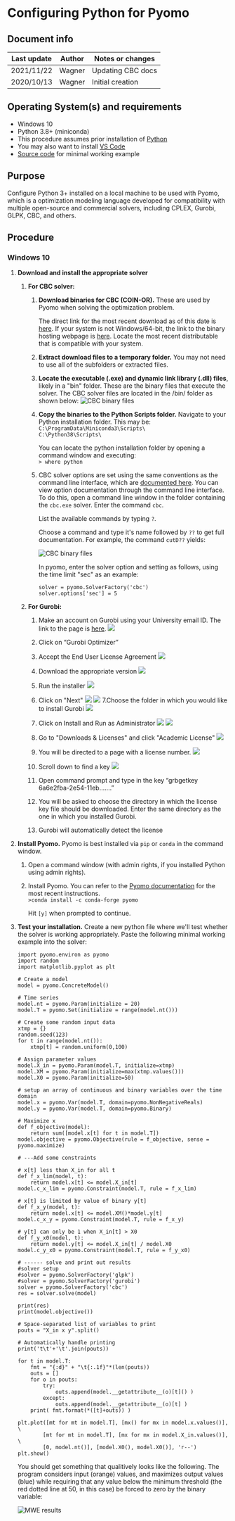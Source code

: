 # Configuring Python for Pyomo 

## Document info

| Last update | Author         | Notes or changes                    |
|-------------|----------------|-------------------------------------|
| 2021/11/22  | Wagner         | Updating CBC docs                   |
| 2020/10/13  | Wagner         | Initial creation                    |


## Operating System(s) and requirements
* Windows 10
* Python 3.8+ (miniconda)
* This procedure assumes prior installation of [Python](https://github.com/mjwagner2/esolab/blob/main/python/python.md)
* You may also want to install [VS Code](https://github.com/mjwagner2/esolab/blob/main/vscode/vscode.md)
* [Source code](https://github.com/uw-esolab/docs/blob/main/pyomo/mwe.py) for minimal working example

## Purpose
Configure Python 3+ installed on a local machine to be used with Pyomo, which is a optimization modeling language developed for compatibility with multiple open-source and commercial solvers, including CPLEX, Gurobi, GLPK, CBC, and others. 

## Procedure

### Windows 10
1. **Download and install the appropriate solver**
    1. **For CBC solver:**
        1. **Download binaries for CBC (COIN-OR).** These are used by Pyomo when solving the optimization problem.

            The direct link for the most recent download as of this date is [here](https://www.coin-or.org/download/binary/Cbc/Cbc-master-win64-msvc16-mt.zip). If your system is not Windows/64-bit, the link to the binary hosting webpage is [here](https://www.coin-or.org/download/binary/Cbc/?C=M;O=D). Locate the most recent distributable that is compatible with your system. 

                
            
        2. **Extract download files to a temporary folder.** You may not need to use all of the subfolders or extracted files.

        3. **Locate the executable (.exe) and dynamic link library (.dll) files**, likely in a "bin" folder. These are the binary files that execute the solver. The CBC solver files are located in the /bin/ folder as shown below:
            ![CBC binary files](./snip_cbc02.png)

        4. **Copy the binaries to the Python Scripts folder.** Navigate to your Python installation folder. This may be:
            `C:\ProgramData\Miniconda3\Scripts\`  
            `C:\Python38\Scripts\`

            You can locate the python installation folder by opening a command window and executing:  
            `> where python`

        5. CBC solver options are set using the same conventions as the command line interface, which are [documented here](https://projects.coin-or.org/CoinBinary/export/1059/OptimizationSuite/trunk/Installer/files/doc/cbcCommandLine.pdf). You can view option documentation through the command line interface. To do this, open a command line window in the folder containing the `cbc.exe` solver. Enter the command `cbc`.

            List the available commands by typing `?`. 
            
            Choose a command and type it's name followed by `??` to get full documentation. For example, the command `cutD??` yields: 

            ![CBC binary files](./snip_cbc02-1.png)


            In pyomo, enter the solver option and setting as follows, using the time limit "sec" as an example:
            ```
            solver = pyomo.SolverFactory('cbc')
            solver.options['sec'] = 5
            ```
            


    2. **For Gurobi:**
        1. Make an account on Gurobi using your University email ID. The link to the page is [here](https://www.gurobi.com/).
            ![](./Picture1_Gurobi.png)

        2. Click on “Gurobi Optimizer”
        3. Accept the End User License Agreement
            ![](./Picture2_Gurobi.png)
        4. Download the appropriate version
            ![](./Picture3_Gurobi.png)
        5. Run the installer 
            ![](./Picture4_Gurobi.png)
        6. Click on "Next"
            ![](./Picture5_Gurobi.png)
            ![](./Picture6_Gurobi.png)
        7.Choose the folder in which you would like to install Gurobi
            ![](./Picture7_Gurobi.png)
        8. Click on Install and Run as Administrator
            ![](./Picture8_Gurobi.png)
            ![](./Picture9_Gurobi.png)
        9. Go to "Downloads & Licenses" and click "Academic License"
            ![](./Picture14_Gurobi.png)
        10. You will be directed to a page with a license number.
            ![](./Picture15_Gurobi.png)
        11. Scroll down to find a key
            ![](./Picture16_Gurobi.png)
        12. Open command prompt and type in the key “grbgetkey 6a6e2fba-2e54-11eb…….”
        13. You will be asked to choose the directory in which the license key file should be downloaded. Enter the same directory as the one in which you installed Gurobi.
        14. Gurobi will automatically detect the license



5. **Install Pyomo.** Pyomo is best installed via `pip` or `conda` in the command window. 
    1. Open a command window (with admin rights, if you installed Python using admin rights). 

    2. Install Pyomo. You can refer to the [Pyomo documentation](https://pyomo.readthedocs.io/en/stable/installation.html) for the most recent instructions.    
        `>conda install -c conda-forge pyomo`

        Hit `[y]` when prompted to continue.


6. **Test your installation.**
    Create a new python file where we'll test whether the solver is working appropriately. Paste the following minimal working example into the solver:

    ```
    import pyomo.environ as pyomo
    import random 
    import matplotlib.pyplot as plt

    # Create a model
    model = pyomo.ConcreteModel()

    # Time series
    model.nt = pyomo.Param(initialize = 20)
    model.T = pyomo.Set(initialize = range(model.nt()))

    # Create some random input data
    xtmp = {}
    random.seed(123)
    for t in range(model.nt()):
        xtmp[t] = random.uniform(0,100)

    # Assign parameter values
    model.X_in = pyomo.Param(model.T, initialize=xtmp)
    model.XM = pyomo.Param(initialize=max(xtmp.values()))
    model.X0 = pyomo.Param(initialize=50)

    # setup an array of continuous and binary variables over the time domain
    model.x = pyomo.Var(model.T, domain=pyomo.NonNegativeReals)
    model.y = pyomo.Var(model.T, domain=pyomo.Binary)

    # Maximize x 
    def f_objective(model):
        return sum([model.x[t] for t in model.T])
    model.objective = pyomo.Objective(rule = f_objective, sense = pyomo.maximize)

    # ---Add some constraints

    # x[t] less than X_in for all t
    def f_x_lim(model, t):
        return model.x[t] <= model.X_in[t]
    model.c_x_lim = pyomo.Constraint(model.T, rule = f_x_lim)

    # x[t] is limited by value of binary y[t]
    def f_x_y(model, t):
        return model.x[t] <= model.XM()*model.y[t]
    model.c_x_y = pyomo.Constraint(model.T, rule = f_x_y)

    # y[t] can only be 1 when X_in[t] > X0
    def f_y_x0(model, t):
        return model.y[t] <= model.X_in[t] / model.X0
    model.c_y_x0 = pyomo.Constraint(model.T, rule = f_y_x0)

    # ------ solve and print out results
    #solver setup
    #solver = pyomo.SolverFactory('glpk')
    #solver = pyomo.SolverFactory('gurobi')
    solver = pyomo.SolverFactory('cbc')
    res = solver.solve(model)

    print(res)
    print(model.objective())

    # Space-separated list of variables to print
    pouts = "X_in x y".split()

    # Automatically handle printing
    print('t\t'+'\t'.join(pouts))

    for t in model.T:
        fmt = "{:d}" + "\t{:.1f}"*(len(pouts))
        outs = []
        for o in pouts:
            try:
                outs.append(model.__getattribute__(o)[t]() )
            except:
                outs.append(model.__getattribute__(o)[t] )
        print( fmt.format(*([t]+outs)) )

    plt.plot([mt for mt in model.T], [mx() for mx in model.x.values()], \
            [mt for mt in model.T], [mx for mx in model.X_in.values()], \
            [0, model.nt()], [model.X0(), model.X0()], 'r--')
    plt.show()
    ```

    You should get something that qualitively looks like the following. The program considers input (orange) values, and maximizes output values (blue) while requiring that any value below the minimum threshold (the red dotted line at 50, in this case) be forced to zero by the binary variable:   

    ![MWE results](./snip_cbc04.png)


